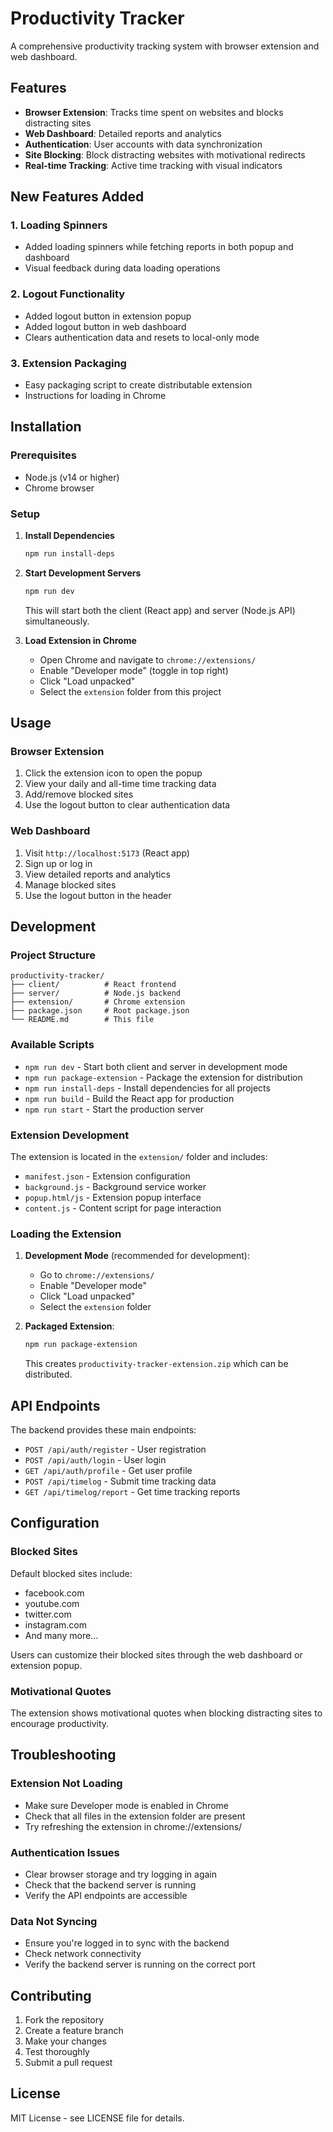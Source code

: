 # Productivity Tracker

A comprehensive productivity tracking system with browser extension and web dashboard.

## Features

- **Browser Extension**: Tracks time spent on websites and blocks distracting sites
- **Web Dashboard**: Detailed reports and analytics
- **Authentication**: User accounts with data synchronization
- **Site Blocking**: Block distracting websites with motivational redirects
- **Real-time Tracking**: Active time tracking with visual indicators

## New Features Added

### 1. Loading Spinners
- Added loading spinners while fetching reports in both popup and dashboard
- Visual feedback during data loading operations

### 2. Logout Functionality
- Added logout button in extension popup
- Added logout button in web dashboard
- Clears authentication data and resets to local-only mode

### 3. Extension Packaging
- Easy packaging script to create distributable extension
- Instructions for loading in Chrome

## Installation

### Prerequisites
- Node.js (v14 or higher)
- Chrome browser

### Setup

1. **Install Dependencies**
   ```bash
   npm run install-deps
   ```

2. **Start Development Servers**
   ```bash
   npm run dev
   ```
   This will start both the client (React app) and server (Node.js API) simultaneously.

3. **Load Extension in Chrome**
   - Open Chrome and navigate to `chrome://extensions/`
   - Enable "Developer mode" (toggle in top right)
   - Click "Load unpacked"
   - Select the `extension` folder from this project

## Usage

### Browser Extension
1. Click the extension icon to open the popup
2. View your daily and all-time time tracking data
3. Add/remove blocked sites
4. Use the logout button to clear authentication data

### Web Dashboard
1. Visit `http://localhost:5173` (React app)
2. Sign up or log in
3. View detailed reports and analytics
4. Manage blocked sites
5. Use the logout button in the header

## Development

### Project Structure
```
productivity-tracker/
├── client/          # React frontend
├── server/          # Node.js backend
├── extension/       # Chrome extension
├── package.json     # Root package.json
└── README.md        # This file
```

### Available Scripts

- `npm run dev` - Start both client and server in development mode
- `npm run package-extension` - Package the extension for distribution
- `npm run install-deps` - Install dependencies for all projects
- `npm run build` - Build the React app for production
- `npm run start` - Start the production server

### Extension Development

The extension is located in the `extension/` folder and includes:
- `manifest.json` - Extension configuration
- `background.js` - Background service worker
- `popup.html/js` - Extension popup interface
- `content.js` - Content script for page interaction

### Loading the Extension

1. **Development Mode** (recommended for development):
   - Go to `chrome://extensions/`
   - Enable "Developer mode"
   - Click "Load unpacked"
   - Select the `extension` folder

2. **Packaged Extension**:
   ```bash
   npm run package-extension
   ```
   This creates `productivity-tracker-extension.zip` which can be distributed.

## API Endpoints

The backend provides these main endpoints:
- `POST /api/auth/register` - User registration
- `POST /api/auth/login` - User login
- `GET /api/auth/profile` - Get user profile
- `POST /api/timelog` - Submit time tracking data
- `GET /api/timelog/report` - Get time tracking reports

## Configuration

### Blocked Sites
Default blocked sites include:
- facebook.com
- youtube.com
- twitter.com
- instagram.com
- And many more...

Users can customize their blocked sites through the web dashboard or extension popup.

### Motivational Quotes
The extension shows motivational quotes when blocking distracting sites to encourage productivity.

## Troubleshooting

### Extension Not Loading
- Make sure Developer mode is enabled in Chrome
- Check that all files in the extension folder are present
- Try refreshing the extension in chrome://extensions/

### Authentication Issues
- Clear browser storage and try logging in again
- Check that the backend server is running
- Verify the API endpoints are accessible

### Data Not Syncing
- Ensure you're logged in to sync with the backend
- Check network connectivity
- Verify the backend server is running on the correct port

## Contributing

1. Fork the repository
2. Create a feature branch
3. Make your changes
4. Test thoroughly
5. Submit a pull request

## License

MIT License - see LICENSE file for details. 